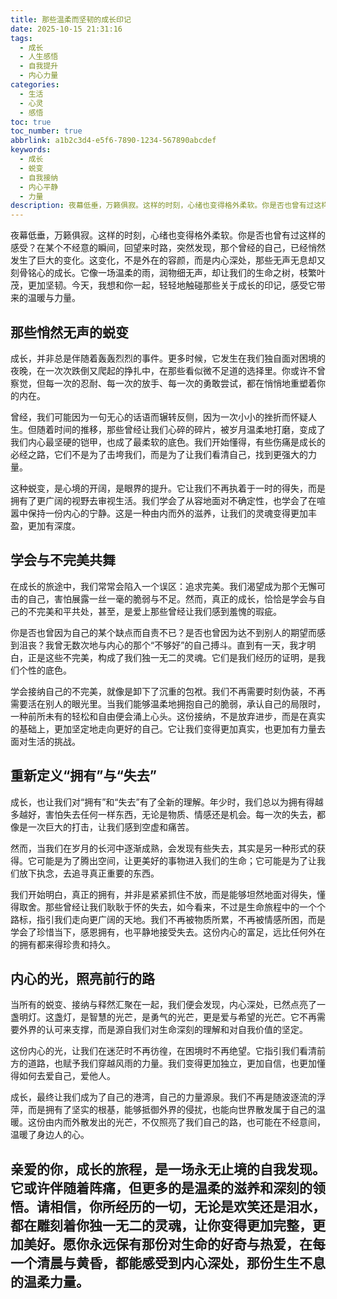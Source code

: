 ```yaml
---
title: 那些温柔而坚韧的成长印记
date: 2025-10-15 21:31:16
tags:
  - 成长
  - 人生感悟
  - 自我提升
  - 内心力量
categories:
  - 生活
  - 心灵
  - 感悟
toc: true
toc_number: true
abbrlink: a1b2c3d4-e5f6-7890-1234-567890abcdef
keywords:
  - 成长
  - 蜕变
  - 自我接纳
  - 内心平静
  - 力量
description: 夜幕低垂，万籁俱寂。这样的时刻，心绪也变得格外柔软。你是否也曾有过这样的感受？在某个不经意的瞬间，回望来时路，突然发现，那个曾经的自己，已经悄然发生了巨大的变化。这变化，不是外在的容颜，而是内心深处，那些无声无息却又刻骨铭心的成长。它像一场温柔的雨，润物细无声，却让我们的生命之树，枝繁叶茂，更加坚韧。今天，我想和你一起，轻轻地触碰那些关于成长的印记，感受它带来的温暖与力量。
---
```


夜幕低垂，万籁俱寂。这样的时刻，心绪也变得格外柔软。你是否也曾有过这样的感受？在某个不经意的瞬间，回望来时路，突然发现，那个曾经的自己，已经悄然发生了巨大的变化。这变化，不是外在的容颜，而是内心深处，那些无声无息却又刻骨铭心的成长。它像一场温柔的雨，润物细无声，却让我们的生命之树，枝繁叶茂，更加坚韧。今天，我想和你一起，轻轻地触碰那些关于成长的印记，感受它带来的温暖与力量。

## 那些悄然无声的蜕变

成长，并非总是伴随着轰轰烈烈的事件。更多时候，它发生在我们独自面对困境的夜晚，在一次次跌倒又爬起的挣扎中，在那些看似微不足道的选择里。你或许不曾察觉，但每一次的忍耐、每一次的放手、每一次的勇敢尝试，都在悄悄地重塑着你的内在。

曾经，我们可能因为一句无心的话语而辗转反侧，因为一次小小的挫折而怀疑人生。但随着时间的推移，那些曾经让我们心碎的碎片，被岁月温柔地打磨，变成了我们内心最坚硬的铠甲，也成了最柔软的底色。我们开始懂得，有些伤痛是成长的必经之路，它们不是为了击垮我们，而是为了让我们看清自己，找到更强大的力量。

这种蜕变，是心境的开阔，是眼界的提升。它让我们不再执着于一时的得失，而是拥有了更广阔的视野去审视生活。我们学会了从容地面对不确定性，也学会了在喧嚣中保持一份内心的宁静。这是一种由内而外的滋养，让我们的灵魂变得更加丰盈，更加有深度。

## 学会与不完美共舞

在成长的旅途中，我们常常会陷入一个误区：追求完美。我们渴望成为那个无懈可击的自己，害怕展露一丝一毫的脆弱与不足。然而，真正的成长，恰恰是学会与自己的不完美和平共处，甚至，是爱上那些曾经让我们感到羞愧的瑕疵。

你是否也曾因为自己的某个缺点而自责不已？是否也曾因为达不到别人的期望而感到沮丧？我曾无数次地与内心的那个“不够好”的自己搏斗。直到有一天，我才明白，正是这些不完美，构成了我们独一无二的灵魂。它们是我们经历的证明，是我们个性的底色。

学会接纳自己的不完美，就像是卸下了沉重的包袱。我们不再需要时刻伪装，不再需要活在别人的眼光里。当我们能够温柔地拥抱自己的脆弱，承认自己的局限时，一种前所未有的轻松和自由便会涌上心头。这份接纳，不是放弃进步，而是在真实的基础上，更加坚定地走向更好的自己。它让我们变得更加真实，也更加有力量去面对生活的挑战。

## 重新定义“拥有”与“失去”

成长，也让我们对“拥有”和“失去”有了全新的理解。年少时，我们总以为拥有得越多越好，害怕失去任何一样东西，无论是物质、情感还是机会。每一次的失去，都像是一次巨大的打击，让我们感到空虚和痛苦。

然而，当我们在岁月的长河中逐渐成熟，会发现有些失去，其实是另一种形式的获得。它可能是为了腾出空间，让更美好的事物进入我们的生命；它可能是为了让我们放下执念，去追寻真正重要的东西。

我们开始明白，真正的拥有，并非是紧紧抓住不放，而是能够坦然地面对得失，懂得取舍。那些曾经让我们耿耿于怀的失去，如今看来，不过是生命旅程中的一个个路标，指引我们走向更广阔的天地。我们不再被物质所累，不再被情感所困，而是学会了珍惜当下，感恩拥有，也平静地接受失去。这份内心的富足，远比任何外在的拥有都来得珍贵和持久。

## 内心的光，照亮前行的路

当所有的蜕变、接纳与释然汇聚在一起，我们便会发现，内心深处，已然点亮了一盏明灯。这盏灯，是智慧的光芒，是勇气的光芒，更是爱与希望的光芒。它不再需要外界的认可来支撑，而是源自我们对生命深刻的理解和对自我价值的坚定。

这份内心的光，让我们在迷茫时不再彷徨，在困境时不再绝望。它指引我们看清前方的道路，也赋予我们穿越风雨的力量。我们变得更加独立，更加自信，也更加懂得如何去爱自己，爱他人。

成长，最终让我们成为了自己的港湾，自己的力量源泉。我们不再是随波逐流的浮萍，而是拥有了坚实的根基，能够抵御外界的侵扰，也能向世界散发属于自己的温暖。这份由内而外散发出的光芒，不仅照亮了我们自己的路，也可能在不经意间，温暖了身边人的心。

亲爱的你，成长的旅程，是一场永无止境的自我发现。它或许伴随着阵痛，但更多的是温柔的滋养和深刻的领悟。请相信，你所经历的一切，无论是欢笑还是泪水，都在雕刻着你独一无二的灵魂，让你变得更加完整，更加美好。愿你永远保有那份对生命的好奇与热爱，在每一个清晨与黄昏，都能感受到内心深处，那份生生不息的温柔力量。
---
